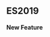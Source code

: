 <html>
  <body>
    <h2>ES2019</h2>
    <div>
      <b>New Feature</b>
    </div>
  </body>
</html>

